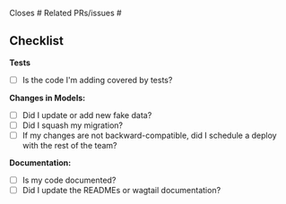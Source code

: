 Closes #
Related PRs/issues #

## Checklist

**Tests**
- [ ] Is the code I'm adding covered by tests?

**Changes in Models:**
- [ ] Did I update or add new fake data?
- [ ] Did I squash my migration?
- [ ] If my changes are not backward-compatible, did I schedule a deploy with the rest of the team?

**Documentation:**
- [ ] Is my code documented?
- [ ] Did I update the READMEs or wagtail documentation?

